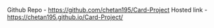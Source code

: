 Github Repo -  https://github.com/chetan195/Card-Project
Hosted link -  https://chetan195.github.io/Card-Project/
